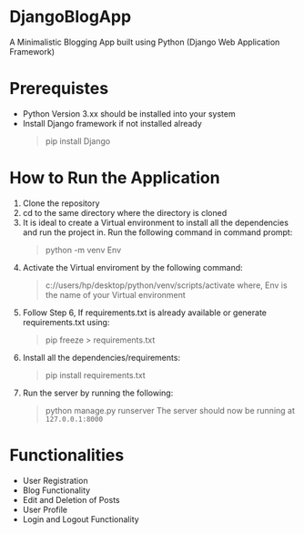 # DjangoBlogApp
A Minimalistic Blogging App built using Python (Django Web Application Framework)

# Prerequistes
- Python Version 3.xx should be installed into your system
- Install Django framework if not installed already
    > pip install Django

# How to Run the Application
1. Clone the repository
2. cd to the same directory where the directory is cloned
3. It is ideal to create a Virtual environment to install all the dependencies and run the project in. Run the following command in command prompt:
    > python -m venv Env
4. Activate the Virtual enviroment by the following command:
    > c://users/hp/desktop/python/venv/scripts/activate
where, Env is the name of your Virtual environment
5. Follow Step 6, If requirements.txt is already available or generate requirements.txt using:
    > pip freeze > requirements.txt
6. Install all the dependencies/requirements:
    > pip install requirements.txt
7. Run the server by running the following:
    > python manage.py runserver
The server should now be running at `127.0.0.1:8000`

# Functionalities
- User Registration
- Blog Functionality
- Edit and Deletion of Posts
- User Profile
- Login and Logout Functionality
